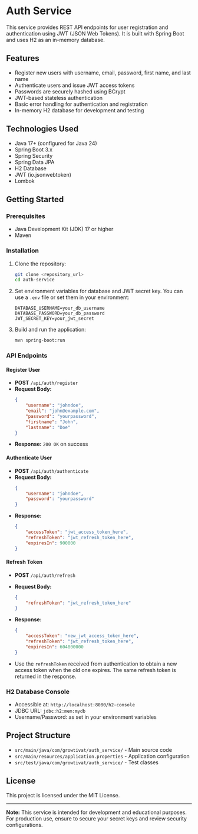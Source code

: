 # Auth Service

This service provides REST API endpoints for user registration and authentication using JWT (JSON Web Tokens). It is built with Spring Boot and uses H2 as an in-memory database.

## Features

-   Register new users with username, email, password, first name, and last name
-   Authenticate users and issue JWT access tokens
-   Passwords are securely hashed using BCrypt
-   JWT-based stateless authentication
-   Basic error handling for authentication and registration
-   In-memory H2 database for development and testing

## Technologies Used

-   Java 17+ (configured for Java 24)
-   Spring Boot 3.x
-   Spring Security
-   Spring Data JPA
-   H2 Database
-   JWT (io.jsonwebtoken)
-   Lombok

## Getting Started

### Prerequisites

-   Java Development Kit (JDK) 17 or higher
-   Maven

### Installation

1. Clone the repository:

    ```sh
    git clone <repository_url>
    cd auth-service
    ```

2. Set environment variables for database and JWT secret key. You can use a `.env` file or set them in your environment:

    ```
    DATABASE_USERNAME=your_db_username
    DATABASE_PASSWORD=your_db_password
    JWT_SECRET_KEY=your_jwt_secret
    ```

3. Build and run the application:
    ```sh
    mvn spring-boot:run
    ```

### API Endpoints

#### Register User

-   **POST** `/api/auth/register`
-   **Request Body:**
    ```json
    {
        "username": "johndoe",
        "email": "john@example.com",
        "password": "yourpassword",
        "firstname": "John",
        "lastname": "Doe"
    }
    ```
-   **Response:** `200 OK` on success

#### Authenticate User

-   **POST** `/api/auth/authenticate`
-   **Request Body:**
    ```json
    {
        "username": "johndoe",
        "password": "yourpassword"
    }
    ```
-   **Response:**
    ```json
    {
        "accessToken": "jwt_access_token_here",
        "refreshToken": "jwt_refresh_token_here",
        "expiresIn": 900000
    }
    ```
    
#### Refresh Token

-   **POST** `/api/auth/refresh`
-   **Request Body:**
    ```json
    {
        "refreshToken": "jwt_refresh_token_here"
    }
    ```
-   **Response:**
    ```json
    {
        "accessToken": "new_jwt_access_token_here",
        "refreshToken": "jwt_refresh_token_here",
        "expiresIn": 604800000
    }
    ```

-   Use the `refreshToken` received from authentication to obtain a new access token when the old one expires. The same refresh token is returned in the response.
    
### H2 Database Console

-   Accessible at: `http://localhost:8080/h2-console`
-   JDBC URL: `jdbc:h2:mem:mydb`
-   Username/Password: as set in your environment variables

## Project Structure

-   `src/main/java/com/growtivat/auth_service/` - Main source code
-   `src/main/resources/application.properties` - Application configuration
-   `src/test/java/com/growtivat/auth_service/` - Test classes

## License

This project is licensed under the MIT License.

---

**Note:** This service is intended for development and educational purposes. For production use, ensure to secure your secret keys and review security configurations.
